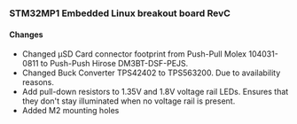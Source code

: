 ### STM32MP1 Embedded Linux breakout board RevC


#### Changes

- Changed µSD Card connector footprint from Push-Pull Molex 104031-0811 to Push-Push Hirose DM3BT-DSF-PEJS.
- Changed Buck Converter TPS42402 to TPS563200. Due to availability reasons.
- Add pull-down resistors to 1.35V and 1.8V voltage rail LEDs. Ensures that they don't stay illuminated when no voltage rail is present.
- Added M2 mounting holes
